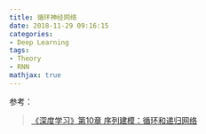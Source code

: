 ```yaml
---
title: 循环神经网络
date: 2018-11-29 09:16:15
categories:
- Deep Learning
tags:
- Theory
- RNN
mathjax: true
---
```


参考：

> [《深度学习》第10章 序列建模：循环和递归网络](https://github.com/exacity/deeplearningbook-chinese)
